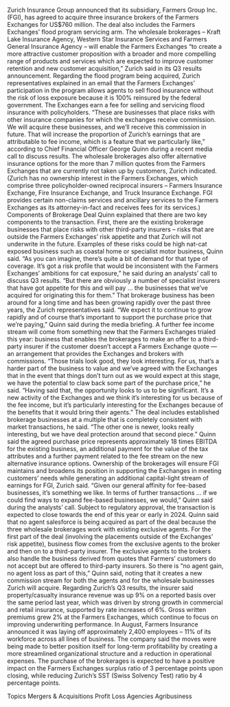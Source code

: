 Zurich Insurance Group announced that its subsidiary, Farmers Group Inc. (FGI), has agreed to acquire three insurance brokers of the Farmers Exchanges for US$760 million. The deal also includes the Farmers Exchanges’ flood program servicing arm.
The wholesale brokerages – Kraft Lake Insurance Agency, Western Star Insurance Services and Farmers General Insurance Agency – will enable the Farmers Exchanges “to create a more attractive customer proposition with a broader and more compelling range of products and services which are expected to improve customer retention and new customer acquisition,” Zurich said in its Q3 results announcement.
Regarding the flood program being acquired, Zurich representatives explained in an email that the Farmers Exchanges’ participation in the program allows agents to sell flood insurance without the risk of loss exposure because it is 100% reinsured by the federal government. The Exchanges earn a fee for selling and servicing flood insurance with policyholders.
“These are businesses that place risks with other insurance companies for which the exchanges receive commission. We will acquire these businesses, and we’ll receive this commission in future. That will increase the proportion of Zurich’s earnings that are attributable to fee income, which is a feature that we particularly like,” according to Chief Financial Officer George Quinn during a recent media call to discuss results.
The wholesale brokerages also offer alternative insurance options for the more than 7 million quotes from the Farmers Exchanges that are currently not taken up by customers, Zurich indicated.
(Zurich has no ownership interest in the Farmers Exchanges, which comprise three policyholder-owned reciprocal insurers – Farmers Insurance Exchange, Fire Insurance Exchange, and Truck Insurance Exchange. FGI provides certain non-claims services and ancillary services to the Farmers Exchanges as its attorney-in-fact and receives fees for its services.)
Components of Brokerage Deal
Quinn explained that there are two key components to the transaction. First, there are the existing brokerage businesses that place risks with other third-party insurers – risks that are outside the Farmers Exchanges’ risk appetite and that Zurich will not underwrite in the future.
Examples of these risks could be high nat-cat exposed business such as coastal home or specialist motor business, Quinn said.
“As you can imagine, there’s quite a bit of demand for that type of coverage. It’s got a risk profile that would be inconsistent with the Farmers Exchanges’ ambitions for cat exposure,” he said during an analysts’ call to discuss Q3 results.
“But there are obviously a number of specialist insurers that have got appetite for this and will pay … the businesses that we’ve acquired for originating this for them.”
That brokerage business has been around for a long time and has been growing rapidly over the past three years, the Zurich representatives said.
“We expect it to continue to grow rapidly and of course that’s important to support the purchase price that we’re paying,” Quinn said during the media briefing.
A further fee income stream will come from something new that the Farmers Exchanges trialed this year: business that enables the brokerages to make an offer to a third-party insurer if the customer doesn’t accept a Farmers Exchange quote — an arrangement that provides the Exchanges and brokers with commissions.
“Those trials look good, they look interesting. For us, that’s a harder part of the business to value and we’ve agreed with the Exchanges that in the event that things don’t turn out as we would expect at this stage, we have the potential to claw back some part of the purchase price,” he said.
“Having said that, the opportunity looks to us to be significant. It’s a new activity of the Exchanges and we think it’s interesting for us because of the fee income, but it’s particularly interesting for the Exchanges because of the benefits that it would bring their agents.”
The deal includes established brokerage businesses at a multiple that is completely consistent with market transactions, he said. “The other one is newer, looks really interesting, but we have deal protection around that second piece.”
Quinn said the agreed purchase price represents approximately 18 times EBITDA for the existing business, an additional payment for the value of the tax attributes and a further payment related to the fee stream on the new alternative insurance options.
Ownership of the brokerages will ensure FGI maintains and broadens its position in supporting the Exchanges in meeting customers’ needs while generating an additional capital-light stream of earnings for FGI, Zurich said.
“Given our general affinity for fee-based businesses, it’s something we like. In terms of further transactions … if we could find ways to expand fee-based businesses, we would,” Quinn said during the analysts’ call.
Subject to regulatory approval, the transaction is expected to close towards the end of this year or early in 2024.
Quinn said that no agent salesforce is being acquired as part of the deal because the three wholesale brokerages work with existing exclusive agents.
For the first part of the deal (involving the placements outside of the Exchanges’ risk appetite), business flow comes from the exclusive agents to the broker and then on to a third-party insurer. The exclusive agents to the brokers also handle the business derived from quotes that Farmers’ customers do not accept but are offered to third-party insurers.
So there is “no agent gain, no agent loss as part of this,” Quinn said, noting that it creates a new commission stream for both the agents and for the wholesale businesses Zurich will acquire.
Regarding Zurich’s Q3 results, the insurer said property/casualty insurance revenue was up 9% on a reported basis over the same period last year, which was driven by strong growth in commercial and retail insurance, supported by rate increases of 6%. Gross written premiums grew 2% at the Farmers Exchanges, which continue to focus on improving underwriting performance.
In August, Farmers Insurance announced it was laying off approximately 2,400 employees – 11% of its workforce across all lines of business. The company said the moves were being made to better position itself for long-term profitability by creating a more streamlined organizational structure and a reduction in operational expenses.
The purchase of the brokerages is expected to have a positive impact on the Farmers Exchanges surplus ratio of 3 percentage points upon closing, while reducing Zurich’s SST (Swiss Solvency Test) ratio by 4 percentage points.

Topics
Mergers & Acquisitions
Profit Loss
Agencies
Agribusiness
